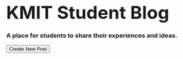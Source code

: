 
<h1><font size="+10">KMIT Student Blog</font></h1>
  
### A place for students to share their experiences and ideas.

<button class="new-post" onclick="href('https://github.com/login?return_to=KMIT-Anubhav/kmit-anubhav.githhub.io/new/my-pages/_posts')">Create New Post</button>
